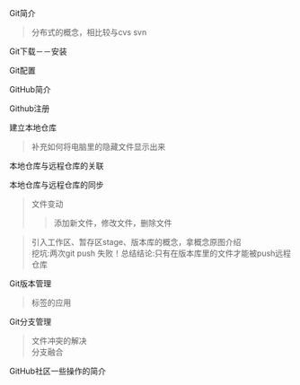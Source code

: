 Git简介
>分布式的概念，相比较与cvs svn

Git下载－－安装

Git配置

GitHub简介

Github注册

建立本地仓库
>补充如何将电脑里的隐藏文件显示出来

本地仓库与远程仓库的关联

本地仓库与远程仓库的同步  
>文件变动  
>>添加新文件，修改文件，删除文件

>引入工作区、暂存区stage、版本库的概念，拿概念原图介绍  
挖坑:两次git push 失败！总结结论:只有在版本库里的文件才能被push远程仓库

Git版本管理  
>标签的应用

Git分支管理  
>文件冲突的解决  
>分支融合

GitHub社区一些操作的简介
